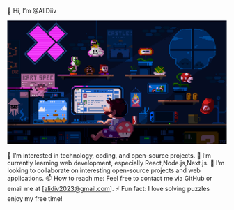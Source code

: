 👋 Hi, I’m @AliDiiv

![Memory Game](1.gif)



👀 I’m interested in technology, coding, and open-source projects.
🌱 I’m currently learning web development, especially React,Node.js,Next.js.
💞️ I’m looking to collaborate on interesting open-source projects and web applications.
📫 How to reach me: Feel free to contact me via GitHub or email me at [alidiv2023@gmail.com].
⚡ Fun fact: I love solving puzzles enjoy  my free time!

<!---
AliDiiv/AliDiiv is a ✨ special ✨ repository because its `README.md` (this file) appears on your GitHub profile.
You can click the Preview link to take a look at your changes.
--->
